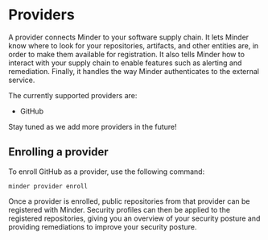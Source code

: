 # Providers

A provider connects Minder to your software supply chain. It lets Minder know where to look for your repositories, artifacts,
and other entities are, in order to make them available for registration. It also tells Minder how to interact with your
supply chain to enable features such as alerting and remediation. Finally, it handles the way Minder authenticates
to the external service.

The currently supported providers are:
* GitHub

Stay tuned as we add more providers in the future!

## Enrolling a provider

To enroll GitHub as a provider, use the following command:
```
minder provider enroll
```

Once a provider is enrolled, public repositories from that provider can be registered with Minder. Security profiles
can then be applied to the registered repositories, giving you an overview of your security posture and providing
remediations to improve your security posture.


